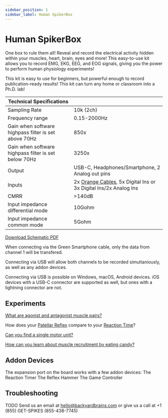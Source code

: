 ```yaml
---
sidebar_position: 1
sidebar_label: Human SpikerBox
---
```


# Human SpikerBox #

One box to rule them all! Reveal and record the electrical activity hidden within your muscles, heart, brain, eyes and more! This easy-to-use kit allows you to record EMG, EKG, EEG, and EOG signals, giving you the power to perform human physiology experiments!

This kit is easy to use for beginners, but powerful enough to record publication-ready results! This kit can turn any home or classroom into a Ph.D. lab! 


|Technical Specifications||
|---|---|
|Sampling Rate|10k (2ch)|
|Frequency range|0.15-2000Hz|
|Gain when software highpass filter is set above 70Hz|850x|
|Gain when software highpass filter is set below 70Hz|3250x|
|Output|USB-C, Headphones/Smartphone, 2 Analog out pins|
|Inputs|2x [Orange Cables](https://backyardbrains.com/products/muscleElectrodeCable), 5x Digital Ins or 3x Digital Ins/2x Analog Ins|
|CMRR |>140dB|
|Input impedance differential mode|10Gohm|
|Input impedance common mode|5Gohm|
[Download Schematic PDF](..\SCH_HumanSpikerbox_3v1_censored.pdf)

When connecting via the Green Smartphone cable, only the data from channel 1 will be transfered.

Connecting via USB will allow both channels to be recorded simultaniously, as well as any addon devices.

Connecting via USB is possible on Windows, macOS, Android devices. iOS devices with a USB-C connector are supported as well, but ones with a lightning connector are not.


## Experiments ##

[What are agonist and antagonist muscle pairs?]('https://backyardbrains.com/experiments/musclespikerboxpro')

How does your [Patellar Reflex]('https://backyardbrains.com/experiments/Musclekneejerk') compare to your [Reaction Time]('https://backyardbrains.com/experiments/MusclReactionTime')?

[Can you find a single motor unit?]('https://backyardbrains.com/experiments/MuscleSingleunit')

[How can you learn about muscle recruitment by eating candy?]('https://backyardbrains.com/experiments/Musclechewing')

## Addon Devices ##

The expansion port on the board works with a few addon devices:
The Reaction Timer
The Reflex Hammer
The Game Controller

## Troubleshooting ##

TODO 
Send us an email at hello@backyardbrains.com or give us a call at  +1 (855) GET-SPIKES (855-438-7745) 
